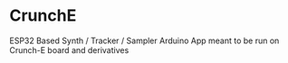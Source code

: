 # CrunchE
ESP32 Based Synth / Tracker / Sampler Arduino App meant to be run on Crunch-E board and derivatives
